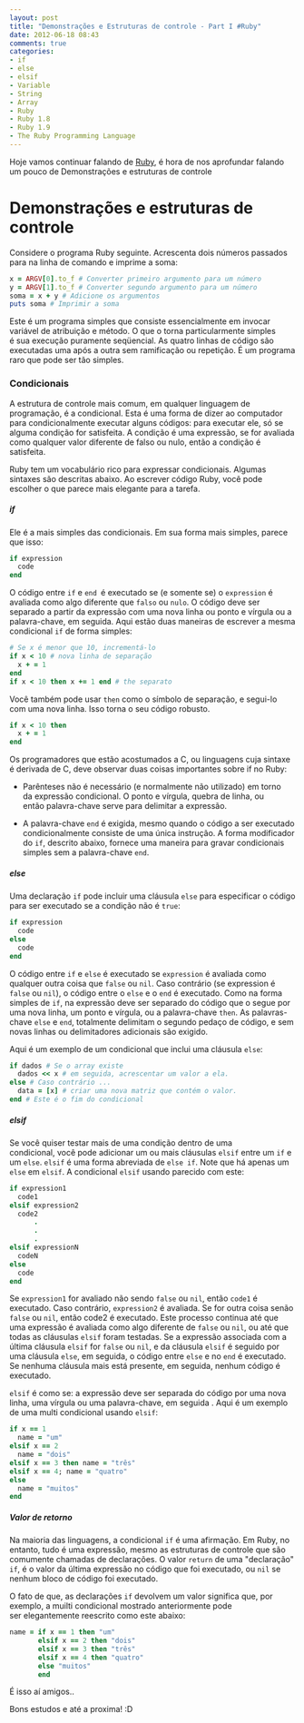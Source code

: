 ```yaml
---
layout: post
title: "Demonstrações e Estruturas de controle - Part I #Ruby"
date: 2012-06-18 08:43
comments: true
categories: 
- if
- else
- elsif
- Variable
- String
- Array
- Ruby
- Ruby 1.8
- Ruby 1.9
- The Ruby Programming Language
---
```


<p>Hoje vamos continuar falando de <a href="http://www.ruby-doc.org/core-1.9.2/">Ruby</a>, é hora de nos aprofundar falando um pouco de Demonstrações e estruturas de controle</p>

<h1>Demonstrações e estruturas de controle</h1>

Considere o programa Ruby seguinte. Acrescenta dois números passados ​​para na linha de comando e imprime a soma:
<!-- more -->
``` ruby Programa Simples
x = ARGV[0].to_f # Converter primeiro argumento para um número
y = ARGV[1].to_f # Converter segundo argumento para um número
soma = x + y # Adicione os argumentos
puts soma # Imprimir a soma
```

Este é um programa simples que consiste essencialmente em invocar variável de atribuição e método. O que o torna
particularmente simples é sua execução puramente seqüencial. As quatro linhas de código são executadas uma após a outra
sem ramificação ou repetição. É um programa raro que pode ser tão simples.


<h3>Condicionais</h3>

A estrutura de controle mais comum, em qualquer linguagem de programação, é a condicional. Esta é uma forma de dizer ao
computador para condicionalmente executar alguns códigos: para executar ele, só se alguma condição for satisfeita. 
A condição é uma expressão, se for avaliada como qualquer valor diferente de falso ou nulo, então a condição é satisfeita.

Ruby tem um vocabulário rico para expressar condicionais. Algumas sintaxes são descritas abaixo. Ao escrever código Ruby,
você pode escolher o que parece mais elegante para a tarefa.
<!--more-->

<h5>if</h5>

Ele é a mais simples das condicionais. Em sua forma mais simples, parece que isso:

``` ruby Condicional IF
if expression
  code
end
```

O código entre `if` e `end `é executado se (e somente se) o `expression` é avaliada como algo diferente que `falso` ou 
`nulo`. O código deve ser separado a partir da expressão com uma nova linha ou ponto e vírgula ou a palavra-chave, em
seguida. Aqui estão duas maneiras de escrever a mesma condicional `if` de forma simples:

```ruby Condicional IF
# Se x é menor que 10, incrementá-lo
if x < 10 # nova linha de separação
  x + = 1
end
if x < 10 then x += 1 end # the separato
```

Você também pode usar `then` como o símbolo de separação, e segui-lo com uma nova linha. Isso torna o seu código robusto.

``` ruby Condicional IF
if x < 10 then
  x + = 1
end
```

Os programadores que estão acostumados a C, ou linguagens cuja sintaxe é derivada de C, deve observar duas coisas
importantes sobre if no Ruby:

* Parênteses não é necessário (e normalmente não utilizado) em torno da expressão condicional. O ponto e vírgula, quebra
de linha, ou então palavra-chave serve para delimitar a expressão.

* A palavra-chave `end` é exigida, mesmo quando o código a ser executado condicionalmente consiste de uma única instrução.
A forma modificador do `if`, descrito abaixo, fornece uma maneira para gravar condicionais simples sem a palavra-chave `end`.


<h5>else</h5>

Uma declaração `if` pode incluir uma cláusula `else` para especificar o código para ser executado se a condição não é
`true`:

``` ruby Condicional else
if expression
  code
else
  code
end
```

O código entre `if` e `else` é executado se `expression` é avaliada como qualquer outra coisa que `false` ou `nil`. Caso 
contrário (se expression é `false` ou `nil`), o código entre o `else` e o `end` é executado. Como na forma simples 
de `if`, na expressão deve ser separado do código que o segue por uma nova linha, um ponto e vírgula, ou a palavra-chave `then`. As palavras-chave `else` e `end`, totalmente delimitam o segundo pedaço de código, e sem novas linhas ou
delimitadores adicionais são exigido.

Aqui é um exemplo de um condicional que inclui uma cláusula `else`:

``` ruby Condicional if - else
if dados # Se o array existe
  dados << x # em seguida, acrescentar um valor a ela.
else # Caso contrário ...
  data = [x] # criar uma nova matriz que contém o valor.
end # Este é o fim do condicional
```

<h5>elsif</h5>

Se você quiser testar mais de uma condição dentro de uma condicional, você pode adicionar um ou mais cláusulas `elsif`
entre um `if` e um `else`. `elsif` é uma forma abreviada de `else if`. Note que há apenas um `else` em `elsif`. A condicional `elsif` usando parecido com este:

```ruby Expressão elsif
if expression1
  code1
elsif expression2
  code2
      .
      .
      .
elsif expressionN
  codeN
else
  code
end
```

Se `expression1` for avaliado não sendo `false` ou `nil`, então `code1` é executado. Caso contrário, `expression2` é 
avaliada. Se for outra coisa senão `false` ou `nil`, então code2 é executado. Este processo continua até que uma expressão
é avaliada como algo diferente de `false` ou `nil`, ou até que todas as cláusulas `elsif` foram testadas. Se a expressão
associada com a última cláusula `elsif` for `false` ou `nil`, e da cláusula `elsif` é seguido por uma cláusula `else`, em
seguida, o código entre `else` e no `end` é executado. Se nenhuma cláusula mais está presente, em seguida, nenhum código é
executado.

`elsif` é como se: a expressão deve ser separada do código por uma nova linha, uma vírgula ou uma palavra-chave, em seguida
. Aqui é um exemplo de uma multi condicional usando `elsif`:

```ruby Condicional elsif
if x == 1
  name = "um"
elsif x == 2
  name = "dois"
elsif x == 3 then name = "três"
elsif x == 4; name = "quatro"
else
  name = "muitos"
end
```

<h5>Valor de retorno</h5>

Na maioria das linguagens, a condicional `if` é uma afirmação. Em Ruby, no entanto, tudo é uma expressão, mesmo as
estruturas de controle que são comumente chamadas de declarações. O valor `return` de uma "declaração" `if`, é o valor da
última expressão no código que foi executado, ou `nil` se nenhum bloco de código foi executado.

O fato de que, as declarações `if` devolvem um valor significa que, por exemplo, a muilti condicional mostrado
anteriormente pode ser elegantemente reescrito como este abaixo:

``` ruby Valor de Retorno
name = if x == 1 then "um"
       elsif x == 2 then "dois"
       elsif x == 3 then "três"
       elsif x == 4 then "quatro"
       else "muitos"
       end
```

É isso aí amigos..

Bons estudos e até a proxima! :D